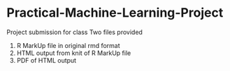 # Practical-Machine-Learning-Project
Project submission for class
Two files provided
  1. R MarkUp file in original rmd format
  2. HTML output from knit of R MarkUp file
  3. PDF of HTML output
